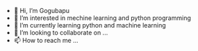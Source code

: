- 👋 Hi, I’m Gogubapu
- 👀 I’m interested in mechine learning and python programming
- 🌱 I’m currently learning python and machine learning
- 💞️ I’m looking to collaborate on ...
- 📫 How to reach me ...

<!---
Gogubapu/Gogubapu is a ✨ special ✨ repository because its `README.md` (this file) appears on your GitHub profile.
You can click the Preview link to take a look at your changes.
--->
